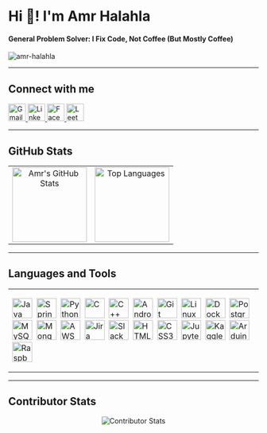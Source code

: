 # Hi 👋! I'm Amr Halahla

#### General Problem Solver: I Fix Code, Not Coffee (But Mostly Coffee)

<p align="left">
  <img src="https://komarev.com/ghpvc/?username=amr-halahla&label=Profile%20views&color=0e75b6&style=flat" alt="amr-halahla" />
</p>

---

## Connect with me

<p align="left">
  <a href="mailto:3mro7ala7la@gmail.com" target="_blank">
    <img src="https://img.shields.io/static/v1?message=Gmail&logo=gmail&label=&color=D14836&logoColor=white&style=for-the-badge" height="35" alt="Gmail" />
  </a>
  <a href="https://www.linkedin.com/in/amr-halahla-ba22672bb/" target="_blank">
    <img src="https://img.shields.io/static/v1?message=LinkedIn&logo=linkedin&label=&color=0077B5&logoColor=white&style=for-the-badge" height="35" alt="LinkedIn" />
  </a>
  <a href="https://www.facebook.com/profile.php?id=100082881763655" target="_blank">
    <img src="https://img.shields.io/static/v1?message=Facebook&logo=facebook&label=&color=1877F2&logoColor=white&style=for-the-badge" height="35" alt="Facebook" />
  </a>
  <a href="https://leetcode.com/u/Amr-Halahla/" target="_blank">
    <img src="https://img.shields.io/badge/LeetCode-Profile-orange?style=for-the-badge&logo=leetcode&logoColor=white" height="35" alt="LeetCode" />
  </a>
</p>

---

## GitHub Stats

<table align="center">
  <tr>
    <td align="center">
      <img src="https://github-readme-stats.vercel.app/api?username=amr-halahla&show_icons=true&locale=en&hide_border=true" height="150" alt="Amr's GitHub Stats" />
    </td>
    <td align="center">
      <img src="https://github-readme-stats.vercel.app/api/top-langs?username=amr-halahla&show_icons=true&locale=en&layout=compact&hide_border=true" height="150" alt="Top Languages" />
    </td>
  </tr>
</table>

---

## Languages and Tools

<table>
  <tr>
    <!-- Languages and Tools Icons -->
    <td valign="top">
      <p align="left">
        <img src="https://cdn.jsdelivr.net/gh/devicons/devicon/icons/java/java-original-wordmark.svg" height="40" alt="Java" />&nbsp;
        <img src="https://cdn.jsdelivr.net/gh/devicons/devicon/icons/spring/spring-original-wordmark.svg" height="40" alt="Spring" />&nbsp;
        <img src="https://cdn.jsdelivr.net/gh/devicons/devicon/icons/python/python-original.svg" height="40" alt="Python" />&nbsp;
        <img src="https://cdn.jsdelivr.net/gh/devicons/devicon/icons/c/c-original.svg" height="40" alt="C" />&nbsp;
        <img src="https://cdn.jsdelivr.net/gh/devicons/devicon/icons/cplusplus/cplusplus-original.svg" height="40" alt="C++" />&nbsp;
        <img src="https://cdn.jsdelivr.net/gh/devicons/devicon/icons/android/android-original-wordmark.svg" height="40" alt="Android" />&nbsp;
        <img src="https://cdn.jsdelivr.net/gh/devicons/devicon/icons/git/git-plain-wordmark.svg" height="40" alt="Git" />&nbsp;
        <img src="https://cdn.jsdelivr.net/gh/devicons/devicon/icons/linux/linux-original.svg" height="40" alt="Linux" />&nbsp;
        <img src="https://cdn.jsdelivr.net/gh/devicons/devicon/icons/docker/docker-original-wordmark.svg" height="40" alt="Docker" />&nbsp;
        <img src="https://cdn.jsdelivr.net/gh/devicons/devicon/icons/postgresql/postgresql-original-wordmark.svg" height="40" alt="PostgreSQL" />&nbsp;
        <img src="https://cdn.jsdelivr.net/gh/devicons/devicon/icons/mysql/mysql-original-wordmark.svg" height="40" alt="MySQL" />&nbsp;
        <img src="https://cdn.jsdelivr.net/gh/devicons/devicon/icons/mongodb/mongodb-plain-wordmark.svg" height="40" alt="MongoDB" />&nbsp;
        <img src="https://cdn.jsdelivr.net/gh/devicons/devicon/icons/amazonwebservices/amazonwebservices-original-wordmark.svg" height="40" alt="AWS" />&nbsp;
        <img src="https://cdn.jsdelivr.net/gh/devicons/devicon/icons/jira/jira-original-wordmark.svg" height="40" alt="Jira" />&nbsp;
        <img src="https://cdn.jsdelivr.net/gh/devicons/devicon/icons/slack/slack-original.svg" height="40" alt="Slack" />&nbsp;
        <img src="https://cdn.jsdelivr.net/gh/devicons/devicon/icons/html5/html5-original.svg" height="40" alt="HTML5" />&nbsp;
        <img src="https://cdn.jsdelivr.net/gh/devicons/devicon/icons/css3/css3-original.svg" height="40" alt="CSS3" />&nbsp;
        <img src="https://cdn.jsdelivr.net/gh/devicons/devicon/icons/jupyter/jupyter-original-wordmark.svg" height="40" alt="Jupyter" />&nbsp;
        <img src="https://cdn.jsdelivr.net/gh/devicons/devicon/icons/kaggle/kaggle-original-wordmark.svg" height="40" alt="Kaggle" />&nbsp;
        <img src="https://cdn.jsdelivr.net/gh/devicons/devicon/icons/arduino/arduino-original-wordmark.svg" height="40" alt="Arduino" />&nbsp;
        <img src="https://cdn.jsdelivr.net/gh/devicons/devicon/icons/raspberrypi/raspberrypi-original.svg" height="40" alt="Raspberry Pi" />
      </p>
    </td>
<!--     <td valign="middle">
      <img src="https://media0.giphy.com/media/v1.Y2lkPTc5MGI3NjExNHZ2ODU1dDM3dXozYWh1MzJyaWRtdmpzMGZ6ODBjbHRpM29zaHpoMSZlcD12MV9pbnRlcm5hbF9naWZfYnlfaWQmY3Q9Zw/qb1eHxhUHLdsc/giphy.gif" alt="Coding Animation" height="200" />
    </td> -->
  </tr>
</table>

---

## Contributor Stats

<div align="center">
  <img src="https://github-contributor-stats.vercel.app/api?username=amr-halahla&limit=5&theme=dark&combine_all_yearly_contributions=true" alt="Contributor Stats" />
</div>
